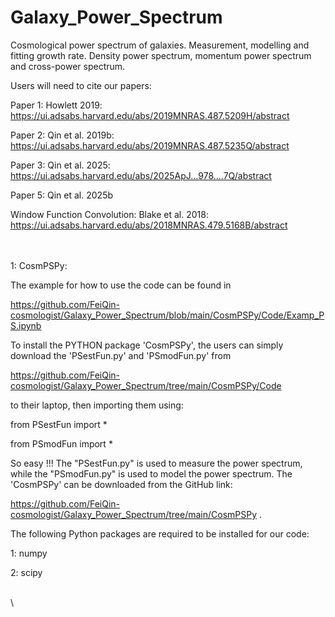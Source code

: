 # Galaxy_Power_Spectrum
Cosmological power spectrum of galaxies. Measurement, modelling and fitting growth rate. Density power spectrum, momentum power spectrum and cross-power spectrum.

Users will need to cite our papers:

Paper 1: Howlett 2019: https://ui.adsabs.harvard.edu/abs/2019MNRAS.487.5209H/abstract

Paper 2: Qin et al. 2019b: https://ui.adsabs.harvard.edu/abs/2019MNRAS.487.5235Q/abstract

Paper 3: Qin et al. 2025: https://ui.adsabs.harvard.edu/abs/2025ApJ...978....7Q/abstract

Paper 5: Qin et al. 2025b

Window Function Convolution: Blake et al. 2018: https://ui.adsabs.harvard.edu/abs/2018MNRAS.479.5168B/abstract

\
\
1: CosmPSPy: 

The example for how to use the code can be found in 

https://github.com/FeiQin-cosmologist/Galaxy_Power_Spectrum/blob/main/CosmPSPy/Code/Examp_PS.ipynb

To install the PYTHON package 'CosmPSPy', the users can simply download the 'PSestFun.py' and 'PSmodFun.py' from 

https://github.com/FeiQin-cosmologist/Galaxy_Power_Spectrum/tree/main/CosmPSPy/Code 

to their laptop, then importing them using:

from PSestFun import *

from PSmodFun import *

So easy !!! The "PSestFun.py" is used to measure the power spectrum, while the "PSmodFun.py" is used to model the power spectrum. The 'CosmPSPy' can be downloaded from the GitHub link: 

https://github.com/FeiQin-cosmologist/Galaxy_Power_Spectrum/tree/main/CosmPSPy . 

The following Python packages are required to be installed for our code:

1: numpy

2: scipy 

\
\

